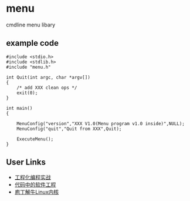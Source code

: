 menu
====

cmdline menu libary

example code 
----

    #include <stdio.h>
    #include <stdlib.h>
    #include "menu.h"
    
    int Quit(int argc, char *argv[])
    {
        /* add XXX clean ops */
        exit(0);
    }
    
    int main()
    {
    
        MenuConfig("version","XXX V1.0(Menu program v1.0 inside)",NULL);
        MenuConfig("quit","Quit from XXX",Quit);
        
        ExecuteMenu();
    }


## User Links

* [工程化编程实战](https://mooc.study.163.com/course/1000103000?_trace_c_p_k2_=2b68c5974ba8438894c4518ef342e21b&share=2&shareId=1000001002#/info)
* [代码中的软件工程](https://gitee.com/mengning997/se/blob/master/README.md#%E4%BB%A3%E7%A0%81%E4%B8%AD%E7%9A%84%E8%BD%AF%E4%BB%B6%E5%B7%A5%E7%A8%8B)
* [庖丁解牛Linux内核](https://mooc.study.163.com/course/1000072000?_trace_c_p_k2_=3f48b65c40864fdba6b25b986796ac82&share=2&shareId=1000001002#/info)
